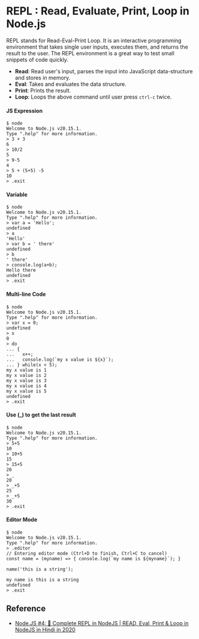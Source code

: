 # REPL : Read, Evaluate, Print, Loop in Node.js

REPL stands for Read-Eval-Print Loop. It is an interactive programming environment that takes single user inputs, 
executes them, and returns the result to the user. The REPL environment is a great way to test small snippets of code
quickly.

* **Read**: Read user's input, parses the input into JavaScript data-structure and stores in memory.
* **Eval**: Takes and evaluates the data structure.
* **Print**: Prints the result.
* **Loop**: Loops the above command until user press `ctrl-c` twice.

#### JS Expression
```shell
$ node
Welcome to Node.js v20.15.1.
Type ".help" for more information.
> 3 + 3
6
> 10/2
5
> 9-5
4
> 5 + (5+5) -5
10
> .exit
```

#### Variable
```shell
$ node 
Welcome to Node.js v20.15.1.
Type ".help" for more information.
> var a = 'Hello';
undefined
> a
'Hello'
> var b = ' there'
undefined
> b
' there'
> console.log(a+b);
Hello there
undefined
> .exit
```

#### Multi-line Code
```shell
$ node 
Welcome to Node.js v20.15.1.
Type ".help" for more information.
> var x = 0;
undefined
> x
0
> do
... { 
...   x++;
...   console.log(`my x value is ${x}`);
... } while(x < 5);
my x value is 1
my x value is 2
my x value is 3
my x value is 4
my x value is 5
undefined
> .exit
```

#### Use (_) to get the last result
```shell
$ node
Welcome to Node.js v20.15.1.
Type ".help" for more information.
> 5+5
10
> 10+5
15
> 15+5
20
> _
20
> _+5
25
> _+5
30
> .exit
```

#### Editor Mode
```shell
$ node
Welcome to Node.js v20.15.1.
Type ".help" for more information.
> .editor
// Entering editor mode (Ctrl+D to finish, Ctrl+C to cancel)
const name = (myname) => { console.log(`my name is ${myname}`); }

name('this is a string');

my name is this is a string
undefined
> .exit
```

## Reference
* [Node.JS #4: 📑 Complete REPL in NodeJS | READ, Eval, Print & Loop in NodeJS in Hindi in 2020](https://www.youtube.com/watch?v=uJOsl4x7pAo)
